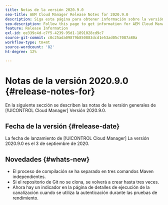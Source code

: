 ```yaml
---
title: Notas de la versión 2020.9.0
seo-title: AEM Cloud Manager Release Notes for 2020.9.0
description: Siga esta página para obtener información sobre la versión 2020.9.0 de Cloud Manager
seo-description: Follow this page to get information for AEM Cloud Manager Release 2020.9.0
feature: Release Information
exl-id: ee339c4d-c7f5-4239-95d1-1891028cd9c7
source-git-commit: c0c25ada09879b850883dcd1e53ad05c7087a80a
workflow-type: tm+mt
source-wordcount: '82'
ht-degree: 12%

---
```


# Notas de la versión 2020.9.0 {#release-notes-for}

En la siguiente sección se describen las notas de la versión generales de [!UICONTROL Cloud Manager] Versión 2020.9.0.

## Fecha de la versión {#release-date}

La fecha de lanzamiento de [!UICONTROL Cloud Manager] La versión 2020.9.0 es el 3 de septiembre de 2020.

## Novedades {#whats-new}

* El proceso de compilación se ha separado en tres comandos Maven independientes.
* Si el repositorio de Git no se clona, se volverá a crear hasta tres veces.
* Ahora hay un indicador en la página de detalles de ejecución de la canalización cuando se utiliza la autenticación durante las pruebas de rendimiento.
